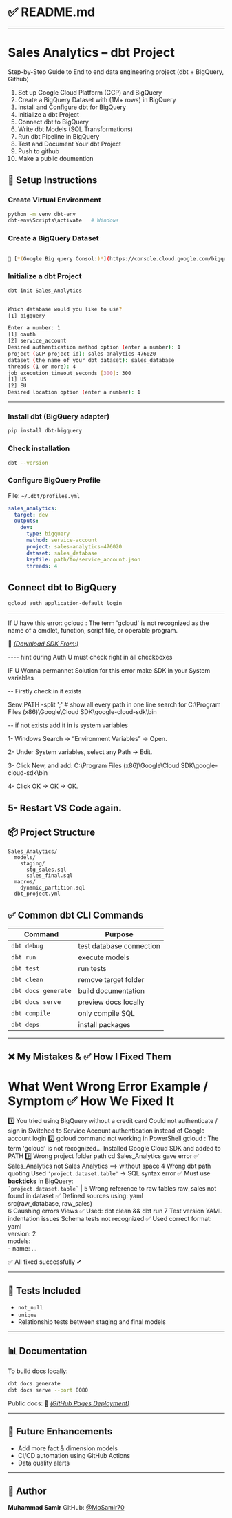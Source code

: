 # ✅ README.md 


---


# Sales Analytics – dbt Project

Step-by-Step Guide to End to end data engineering project (dbt + BigQuery, Github)

1. Set up Google Cloud Platform (GCP) and BigQuery
2. Create a BigQuery Dataset with  (1M+ rows) in BigQuery
3. Install and Configure dbt for BigQuery
4. Initialize a dbt Project
5. Connect dbt to BigQuery
6. Write dbt Models (SQL Transformations)
7. Run dbt Pipeline in BigQuery
8. Test and Document Your dbt Project
9. Push to github
10. Make a public doumention



## 🔧 Setup Instructions



### Create Virtual Environment

```bash
python -m venv dbt-env
dbt-env\Scripts\activate   # Windows
```


### Create a BigQuery Dataset

```bash

🔗 [*(Google Big query Consol:)*](https://console.cloud.google.com/bigquery?project=temporal-parser-476019-m6&ws=!1m0)

```

###  Initialize a dbt Project

```bash
dbt init Sales_Analytics


Which database would you like to use?
[1] bigquery

Enter a number: 1
[1] oauth
[2] service_account
Desired authentication method option (enter a number): 1
project (GCP project id): sales-analytics-476020
dataset (the name of your dbt dataset): sales_database
threads (1 or more): 4
job_execution_timeout_seconds [300]: 300
[1] US
[2] EU
Desired location option (enter a number): 1

```



---


### Install dbt (BigQuery adapter)

```bash
pip install dbt-bigquery
```

### Check installation

```bash
dbt --version
```

###  Configure BigQuery Profile

File: `~/.dbt/profiles.yml`

```yaml
sales_analytics:
  target: dev
  outputs:
    dev:
      type: bigquery
      method: service-account
      project: sales-analytics-476020
      dataset: sales_database
      keyfile: path/to/service_account.json
      threads: 4
```

## Connect dbt to BigQuery


```bash
gcloud auth application-default login
```
---
If U have this error:
gcloud : The term 'gcloud' is not recognized as the name of a cmdlet, function, script file, or operable program.

 🔗 [*(Download SDK From:)*](https://dl.google.com/dl/cloudsdk/channels/rapid/GoogleCloudSDKInstaller.exe)
 
---- hint during Auth U must check right in all checkboxes



IF U Wonna permannet Solution for this error make SDK in your System  variables 

-- Firstly check in it exists 

$env:PATH -split ';' # show all every path in one line 
search for C:\Program Files (x86)\Google\Cloud SDK\google-cloud-sdk\bin

-- if not exists add it in is system  variables 

1- Windows Search → “Environment Variables” → Open.

2- Under System variables, select any Path → Edit.

3- Click New, and add: C:\Program Files (x86)\Google\Cloud SDK\google-cloud-sdk\bin

4- Click OK → OK → OK.

5- Restart VS Code again.
----

## 📦 Project Structure

```
Sales_Analytics/
  models/
    staging/
      stg_sales.sql
      sales_final.sql
  macros/
    dynamic_partition.sql
  dbt_project.yml
```

## ✅ Common dbt CLI Commands

| Command             | Purpose                  |
| ------------------- | ------------------------ |
| `dbt debug`         | test database connection |
| `dbt run`           | execute models           |
| `dbt test`          | run tests                |
| `dbt clean`         | remove target folder     |
| `dbt docs generate` | build documentation      |
| `dbt docs serve`    | preview docs locally     |
| `dbt compile`       | only compile SQL         |
| `dbt deps`          | install packages         |

---

## ❌ My Mistakes & ✅ How I Fixed Them

#	What Went Wrong	Error Example / Symptom	✅ How We Fixed It
1️⃣	You tried using BigQuery without a credit card	Could not authenticate / sign in	Switched to Service Account authentication instead of Google account login
2️⃣	gcloud command not working in PowerShell	gcloud : The term 'gcloud' is not recognized...	 Installed Google Cloud SDK and added to PATH
3️⃣	Wrong project folder path	cd Sales_Analytics gave error ✅	Sales_Analytics not Sales Analytics ==> without space
4 Wrong dbt path quoting  Used `'project.dataset.table'` → SQL syntax error  ✅ Must use **backticks** in BigQuery: <br> `` `project.dataset.table` `` |
5	Wrong reference to raw tables	raw_sales not found in dataset	✅ Defined sources using:
yaml<br>src(raw_database, raw_sales)<br>
6	Caushing errors	Views 	✅ Used: dbt clean && dbt run
7	Test version YAML indentation issues	Schema tests not recognized	✅ Used correct format:
yaml<br>version: 2<br>models:<br> - name: ...


✅ All fixed successfully ✔

---

## 🧪 Tests Included

* `not_null`
* `unique`
* Relationship tests between staging and final models

---

## 📊 Documentation

To build docs locally:

```bash
dbt docs generate
dbt docs serve --port 8080
```

Public docs:
🔗 [*(GitHub Pages Deployment)*](https://mosamir70.github.io/Sales_Analytics/#!/overview)

---

## 🚀 Future Enhancements

* Add more fact & dimension models
* CI/CD automation using GitHub Actions
* Data quality alerts

---

## 👤 Author

**Muhammad Samir**
GitHub: [@MoSamir70](https://github.com/MoSamir70)

